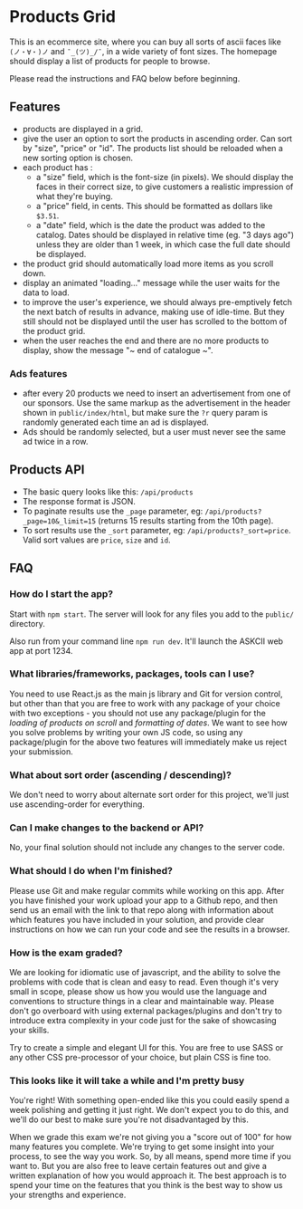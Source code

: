 Products Grid
====

This is an ecommerce site, where you can buy all sorts of ascii faces like `(ノ・∀・)ノ` and `¯_(ツ)_/¯`, in a wide variety of font sizes. The homepage should display a list of products for people to browse.

Please read the instructions and FAQ below before beginning.

Features
----

- products are displayed in a grid.
- give the user an option to sort the products in ascending order. Can sort by "size", "price" or "id". The products list should be reloaded when a new sorting option is chosen.
- each product has :
  - a "size" field, which is the font-size (in pixels). We should display the faces in their correct size, to give customers a realistic impression of what they're buying.
  - a "price" field, in cents. This should be formatted as dollars like `$3.51`.
  - a "date" field, which is the date the product was added to the catalog. Dates should be displayed in relative time (eg. "3 days ago") unless they are older than 1 week, in which case the full date should be displayed.
- the product grid should automatically load more items as you scroll down.
- display an animated "loading..." message while the user waits for the data to load.
- to improve the user's experience, we should always pre-emptively fetch the next batch of results in advance, making use of idle-time.  But they still should not be displayed until the user has scrolled to the bottom of the product grid.
- when the user reaches the end and there are no more products to display, show the message "~ end of catalogue ~".

### Ads features

- after every 20 products we need to insert an advertisement from one of our sponsors. Use the same markup as the advertisement in the header shown in `public/index/html`, but make sure the `?r` query param is randomly generated each time an ad is displayed.
- Ads should be randomly selected, but a user must never see the same ad twice in a row.


Products API
----

- The basic query looks like this: `/api/products`
- The response format is JSON.
- To paginate results use the `_page` parameter, eg: `/api/products?_page=10&_limit=15` (returns 15 results starting from the 10th page).
- To sort results use the `_sort` parameter, eg: `/api/products?_sort=price`. Valid sort values are `price`, `size` and `id`.

FAQ
----

### How do I start the app?

Start with `npm start`. The server will look for any files you add to the `public/` directory.

Also run from your command line `npm run dev`. It'll launch the ASKCII web app at port 1234.

### What libraries/frameworks, packages, tools can I use?

You need to use React.js as the main js library and Git for version control, but other than that you are free to work with any package of your choice with two exceptions - you should not use any package/plugin for the *loading of products on scroll* and *formatting of dates*. We want to see how you solve problems by writing your own JS code, so using any package/plugin for the above two features will immediately make us reject your submission.

### What about sort order (ascending / descending)?

We don't need to worry about alternate sort order for this project, we'll just use ascending-order for everything.

### Can I make changes to the backend or API?

No, your final solution should not include any changes to the server code.

### What should I do when I'm finished?

Please use Git and make regular commits while working on this app. After you have finished your work upload your app to a Github repo, and then send us an email with the link to that repo along with information about which features you have included in your solution, and provide clear instructions on how we can run your code and see the results in a browser.

### How is the exam graded?

We are looking for idiomatic use of javascript, and the ability to solve the problems with code that is clean and easy to read. Even though it's very small in scope, please show us how you would use the language and conventions to structure things in a clear and maintainable way. Please don't go overboard with using external packages/plugins and don't try to introduce extra complexity in your code just for the sake of showcasing your skills.

Try to create a simple and elegant UI for this. You are free to use SASS or any other CSS pre-processor of your choice, but plain CSS is fine too.

### This looks like it will take a while and I'm pretty busy

You're right! With something open-ended like this you could easily spend a week polishing and getting it just right. We don't expect you to do this, and we'll do our best to make sure you're not disadvantaged by this.

When we grade this exam we're not giving you a "score out of 100" for how many features you complete. We're trying to get some insight into your process, to see the way you work. So, by all means, spend more time if you want to. But you are also free to leave certain features out and give a written explanation of how you would approach it. The best approach is to spend your time on the features that you think is the best way to show us your strengths and experience.
